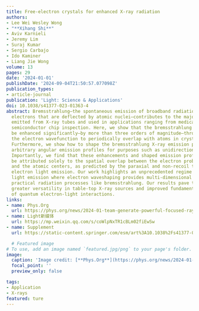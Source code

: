```yaml
---
title: Free-electron crystals for enhanced X-ray radiation
authors:
- Lee Wei Wesley Wong
- "**Xihang Shi**"
- Aviv Karnieli
- Jeremy Lim
- Suraj Kumar
- Sergio Carbajo
- Ido Kaminer
- Liang Jie Wong
volume: 13
pages: 29
date: '2024-01-01'
publishDate: '2024-09-04T21:50:57.077098Z'
publication_types:
- article-journal
publication: 'Light: Science & Applications'
doi: 10.1038/s41377-023-01363-4
abstract: Bremsstrahlung—the spontaneous emission of broadband radiation from free
  electrons that are deflected by atomic nuclei—contributes to the majority of X-rays
  emitted from X-ray tubes and used in applications ranging from medical imaging to
  semiconductor chip inspection. Here, we show that the bremsstrahlung intensity can
  be enhanced significantly—by more than three orders of magnitude—through shaping
  the electron wavefunction to periodically overlap with atoms in crystalline materials.
  Furthermore, we show how to shape the bremsstrahlung X-ray emission pattern into
  arbitrary angular emission profiles for purposes such as unidirectionality and multi-directionality.
  Importantly, we find that these enhancements and shaped emission profiles cannot
  be attributed solely to the spatial overlap between the electron probability distribution
  and the atomic centers, as predicted by the paraxial and non-recoil theory for free
  electron light emission. Our work highlights an unprecedented regime of free electron
  light emission where electron waveshaping provides multi-dimensional control over
  practical radiation processes like bremsstrahlung. Our results pave the way towards
  greater versatility in table-top X-ray sources and improved fundamental understanding
  of quantum electron-light interactions.
links:
- name: Phys.Org
  url: https://phys.org/news/2024-01-team-generate-powerful-focused-rays.html
- name: Light新媒体
  url: https://mp.weixin.qq.com/s/coWlpNxTR1cBLm02fiEwSw
- name: Supplement
  url: https://static-content.springer.com/esm/art%3A10.1038%2Fs41377-023-01363-4/MediaObjects/41377_2023_1363_MOESM1_ESM.pdf

  # Featured image
# To use, add an image named `featured.jpg/png` to your page's folder.
image:
  caption: 'Image credit: [**Phys.Org**](https://phys.org/news/2024-01-team-generate-powerful-focused-rays.html)'
  focal_point: ''
  preview_only: false

tags:
- Application
- X-rays
featured: ture
---
```

